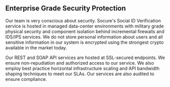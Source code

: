 ## Enterprise Grade Security Protection

Our team is very conscious about security. Socure's Social ID Verification service is hosted in managed data-center environments with military grade physical security and component isolation behind incremental firewalls and IDS/IPS services. We do not store personal information about users and all sensitive information in our system is encrypted using the strongest crypto available in the market today.

Our REST and SOAP API services are hosted at SSL-secured endpoints. We ensure non-repudiation and authorized access to our service. We also employ best practice horizontal infrastructure scaling and API bandwidth shaping techniques to meet our SLAs. Our services are also audited to ensure compliance.
